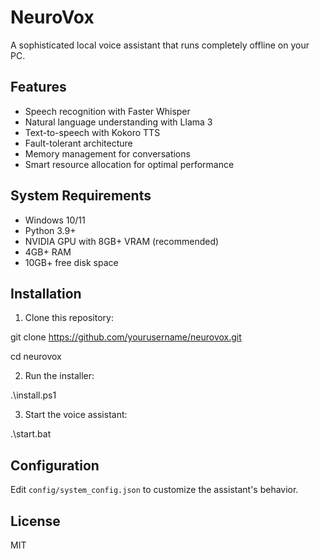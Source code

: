 # NeuroVox

A sophisticated local voice assistant that runs completely offline on your PC.

## Features

- Speech recognition with Faster Whisper
- Natural language understanding with Llama 3
- Text-to-speech with Kokoro TTS
- Fault-tolerant architecture
- Memory management for conversations
- Smart resource allocation for optimal performance

## System Requirements

- Windows 10/11
- Python 3.9+
- NVIDIA GPU with 8GB+ VRAM (recommended)
- 4GB+ RAM
- 10GB+ free disk space

## Installation

1. Clone this repository:

git clone https://github.com/yourusername/neurovox.git

cd neurovox

2. Run the installer:

.\install.ps1

3. Start the voice assistant:

.\start.bat

## Configuration

Edit `config/system_config.json` to customize the assistant's behavior.

## License

MIT